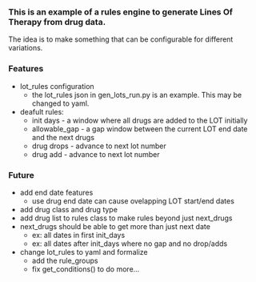 
### This is an example of a rules engine to generate Lines Of Therapy from drug data. 
The idea is to make something that can be configurable for different variations. 


### Features
- lot_rules configuration
    - the lot_rules json in gen_lots_run.py is an example.  This may be changed to yaml.
- deafult rules:
    - init days - a window where all drugs are added to the LOT initially
    - allowable_gap - a gap window between the current LOT end date and the next drugs
    - drug drops - advance to next lot number
    - drug add - advance to next lot number


### Future
- add end date features
    - use drug end date can cause ovelapping LOT start/end dates
- add drug class and drug type
- add drug list to rules class to make rules beyond just next_drugs
- next_drugs should be able to get more than just next date 
    - ex: all dates in first init_days
    - ex: all dates after init_days where no gap and no drop/adds
- change lot_rules to yaml and formalize
    - add the rule_groups
    - fix get_conditions() to do more... 